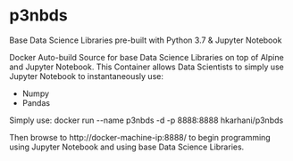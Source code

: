 # p3nbds
Base Data Science Libraries pre-built with Python 3.7 &amp; Jupyter Notebook  

Docker Auto-build Source for base Data Science Libraries on top of Alpine and Jupyter Notebook. This Container allows Data Scientists to simply use Jupyter Notebook to instantaneously use: 
 - Numpy 
 - Pandas 
 

 Simply use: 
  docker run --name p3nbds -d -p 8888:8888 hkarhani/p3nbds
  
 Then browse to http://docker-machine-ip:8888/ to begin programming using Jupyter Notebook and using base Data Science Libraries. 
